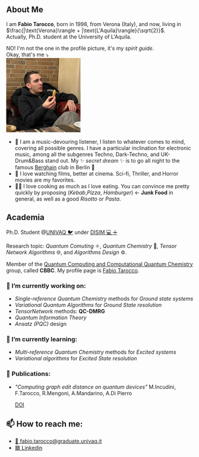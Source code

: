 ## About Me
I am **Fabio Tarocco**, born in 1998, from Verona (Italy), and now, living in $\frac{|\text{Verona}\rangle + |\text{L'Aquila}\rangle}{\sqrt{2}}$.\
Actually, Ph.D. student at the University of L'Aquila.

NO! I'm not the one in the profile picture, it's my *spirit guide*.\
Okay, that's me ⤵️\
<img src="https://github.com/FabioTarocco/FabioTarocco/blob/main/fr.jpeg" width="200" height="200" />

- 🎹 I am a music-devouring listener, I listen to whatever comes to mind, covering all possible genres. I have a particular inclination for electronic music, among all the subgenres Techno, Dark-Techno, and UK-Drum&Bass stand out.
My ✨ _secret dream_ ✨ is to go all night to the famous [Berghain](https://de.wikipedia.org/wiki/Berghain) club in Berlin 🖤
- 🎥 I love watching films, better at cinema. Sci-fi, Thriller, and Horror movies are my favorites.
- 🧑‍🍳 I love cooking as much as I love eating. You can convince me pretty quickly by proposing (*Kebab*,*Pizza*, *Hamburger*) $\leftarrow$ **Junk Food** in general, as well as a good *Risotto* or *Pasta*.
## Academia
Ph.D. Student @[UNIVAQ :bird:](https://www.univaq.it/) under [DISIM :computer: :heavy_division_sign:](https://www.disim.univaq.it/)

Research topic: *Quantum Comuting* ⚛️, *Quantum Chemistry* 🧪, *Tensor Network Algorithms* 🌐, and  *Algorithms Design* ⚙️.

Member of the [Quantum Computing and Computational Quantum Chemistry](https://dsfc.univaq.it/cbbc/) group, called **CBBC**.
My profile page is [Fabio Tarocco](https://dsfc.univaq.it/cbbc/index.php/quantum-computation-team/fabio-tarocco).

### 🔭 I’m currently working on:
  - *Single-reference Quantum Chemistry* methods for *Ground state systems*
  - *Variational Quantum Algorithms* for *Ground State resolution*
  - *TensorNetwork* methods: **QC-DMRG**
  - *Quantum Information Theory*
  - *Ansatz (PQC)* design
     
### 🌱 I’m currently learning:
  - *Multi-reference Quantum Chemistry* methods for *Excited systems*
  - *Variational algorithms* for *Excited State resolution*

### 📰 Publications:
  - *"Computing graph edit distance on quantum devices"* M.Incudini, F.Tarocco, R.Mengoni, A.Mandarino, A.Di Pierro

    [DOI](https://link.springer.com/article/10.1007/s42484-022-00077-x)
    


## 📫 How to reach me:
  - [📧 fabio.tarocco@graduate.univaq.it](mailto:fabio.tarocco@graduate.univaq.it)
  - [🟦 Linkedin](https://www.linkedin.com/in/fabio-tarocco-83a43a1a9/)

<!--
**FabioTarocco/FabioTarocco** is a ✨ _special_ ✨ repository because its `README.md` (this file) appears on your GitHub profile.

Here are some ideas to get you started:

- 🔭 I’m currently working on ...
- 🌱 I’m currently learning ...
- 👯 I’m looking to collaborate on ...
- 🤔 I’m looking for help with ...
- 💬 Ask me about ...
- 📫 How to reach me: ...
- 😄 Pronouns: ...
- ⚡ Fun fact: ...
-->
